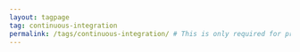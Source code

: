 ```yaml
---
layout: tagpage
tag: continuous-integration
permalink: /tags/continuous-integration/ # This is only required for pretty links.
---
```

